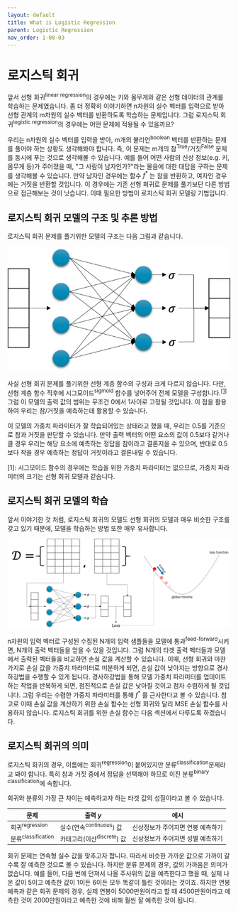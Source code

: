 ```yaml
---
layout: default
title: What is Logistic Regression
parent: Logistic Regression
nav_order: 1-08-03
---
```


# 로지스틱 회귀

앞서 선형 회귀<sup>linear regression</sup>의 경우에는 키와 몸무게와 같은 선형 데이터의 관계를 학습하는 문제였습니다.
좀 더 정확히 이야기하면 n차원의 실수 벡터를 입력으로 받아 선형 관계의 m차원의 실수 벡터를 반환하도록 학습하는 문제입니다.
그럼 로지스틱 회귀<sup>logistic regression</sup>의 경우에는 어떤 문제에 적용될 수 있을까요?

우리는 n차원의 실수 벡터를 입력을 받아, m개의 불리언<sup>boolean</sup> 벡터를 반환하는 문제를 풀어야 하는 상황도 생각해봐야 합니다.
즉, 이 문제는 m개의 참<sup>True</sup>/거짓<sup>False</sup> 문제를 동시에 푸는 것으로 생각해볼 수 있습니다.
예를 들어 어떤 사람의 신상 정보(e.g. 키, 몸무게 등)가 주어졌을 때, "그 사람이 남자인가?"라는 물음에 대한 대답을 구하는 문제를 생각해볼 수 있습니다.
만약 남자인 경우에는 함수 $f^*$ 는 참을 반환하고, 여자인 경우에는 거짓을 반환할 것입니다.
이 경우에는 기존 선형 회귀로 문제를 풀기보단 다른 방법으로 접근해보는 것이 낫습니다.
이때 필요한 방법이 로지스틱 회귀 모델링 기법입니다.

## 로지스틱 회귀 모델의 구조 및 추론 방법

로지스틱 회귀 문제를 풀기위한 모델의 구조는 다음 그림과 같습니다.

![](../../assets/images/1-08/02-structure.png)

사실 선형 회귀 문제를 풀기위한 선형 계층 함수의 구성과 크게 다르지 않습니다.
다만, 선형 계층 함수 직후에 시그모이드<sup>sigmoid</sup> 함수를 넣어주어 전체 모델을 구성합니다.<sup>[[1]](#footnote_1)</sup>
그럼 이 모델의 출력 값의 범위는 무조건 0에서 1사이로 고정될 것입니다.
이 점을 활용하여 우리는 참/거짓을 예측하는데 활용할 수 있습니다.

이 모델의 가중치 파라미터가 잘 학습되어있는 상태라고 했을 때, 우리는 0.5를 기준으로 참과 거짓을 판단할 수 있습니다.
만약 출력 벡터의 어떤 요소의 값이 0.5보다 같거나 클 경우 우리는 해당 요소에 예측하는 정답을 참이라고 결론지을 수 있으며, 반대로 0.5보다 작을 경우 예측하는 정답이 거짓이라고 결론내릴 수 있습니다.

<a name="footnote_1">[1]</a>: 시그모이드 함수의 경우에는 학습을 위한 가중치 파라미터는 없으므로, 가중치 파라미터의 크기는 선형 회귀 모델과 같습니다.

## 로지스틱 회귀 모델의 학습

앞서 이야기한 것 처럼, 로지스틱 회귀의 모델도 선형 회귀의 모델과 매우 비슷한 구조를 갖고 있기 때문에, 모델을 학습하는 방법 또한 매우 유사합니다.

![](../../assets/images/1-08/02-overview.png)

n차원의 입력 벡터로 구성된 수집된 N개의 입력 샘플들을 모델에 통과<sup>feed-forward</sup>시키면, N개의 출력 벡터들을 얻을 수 있을 것입니다.
그럼 N개의 타겟 출력 벡터들과 모델에서 출력된 벡터들을 비교하면 손실 값을 계산할 수 있습니다.
이때, 선형 회귀와 마찬가지로 손실 값을 가중치 파라미터로 미분하게 되면, 손실 값이 낮아지는 방향으로 경사하강법을 수행할 수 있게 됩니다.
경사하강법을 통해 모델 가중치 파라미터를 업데이트 하는 작업을 반복하게 되면, 점진적으로 손실 값은 낮아질 것이고 점차 수렴하게 될 것입니다.
그럼 우리는 수렴한 가중치 파라미터를 통해 $f^*$ 를 근사한다고 볼 수 있습니다.
참고로 이때 손실 값을 계산하기 위한 손실 함수는 선형 회귀와 달리 MSE 손실 함수를 사용하지 않습니다.
로지스틱 회귀를 위한 손실 함수는 다음 섹션에서 다루도록 하겠습니다.

## 로지스틱 회귀의 의미

로지스틱 회귀의 경우, 이름에는 회귀<sup>regression</sup>이 붙어있지만 분류<sup>classification</sup>문제라고 봐야 합니다.
특히 참과 거짓 중에서 정답을 선택해야 하므로 이진 분류<sup>binary classification</sup>에 속합니다.

회귀와 분류의 가장 큰 차이는 예측하고자 하는 타겟 값의 성질이라고 볼 수 있습니다.

|문제|출력 $y$|에시|
|-|-|-|
|회귀<sup>regression</sup>|실수(연속<sup>continuous</sup>) 값|신상정보가 주어지면 연봉 예측하기|
|분류<sup>classification</sup>|카테고리(이산<sup>discrete</sup>) 값|신상정보가 주어지면 성별 예측하기|

회귀 문제는 연속형 실수 값을 맞추고자 합니다.
따라서 비슷한 가까운 값으로 가까이 갈 수록 잘 예측한 것으로 볼 수 있습니다.
하지만 분류 문제의 경우, 값의 가까움은 의미가 없습니다.
예를 들어, 다음 번에 던져서 나올 주사위의 값을 예측한다고 했을 때, 실제 나온 값이 5이고 예측한 값이 1이든 6이든 모두 똑같이 틀린 것이라는 것이죠.
하지만 연봉 예측과 같은 회귀 문제의 경우, 실제 연봉이 5000만원이라고 할 때 4500만원이라고 예측한 것이 2000만원이라고 예측한 것에 비해 훨씬 잘 예측한 것이 됩니다.
